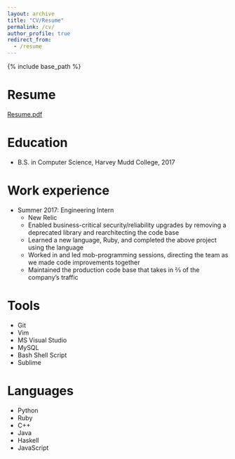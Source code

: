 ```yaml
---
layout: archive
title: "CV/Resume"
permalink: /cv/
author_profile: true
redirect_from:
  - /resume
---
```


{% include base_path %}

Resume
======
[Resume.pdf](../files/Resume.pdf)

Education
======
* B.S. in Computer Science, Harvey Mudd College, 2017

Work experience
======
* Summer 2017: Engineering Intern
  * New Relic
  * Enabled business-critical security/reliability upgrades by removing a deprecated library and rearchitecting the code base
  * Learned a new language, Ruby, and completed the above project using the language
  * Worked in and led mob-programming sessions, directing the team as we made code improvements together
  * Maintained the production code base that takes in 2⁄3 of the company’s traffic
  
Tools
======
* Git
* Vim
* MS Visual Studio
* MySQL
* Bash Shell Script
* Sublime

Languages
======
* Python
* Ruby
* C++
* Java
* Haskell
* JavaScript
